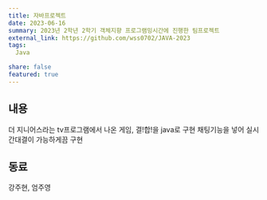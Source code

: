 ```yaml
---
title: 자바프로젝트
date: 2023-06-16
summary: 2023년 2학년 2학기 객체지향 프로그램밍시간에 진행한 팀프로젝트
external_link: https://github.com/wss0702/JAVA-2023
tags:
  Java

share: false
featured: true
---
```

## 내용
더 지니어스라는 tv프로그램에서 나온 게임, 결!합!을 java로 구현
채팅기능을 넣어 실시간대결이 가능하게끔 구현

## 동료
강주현, 엄주영

<!--more-->
